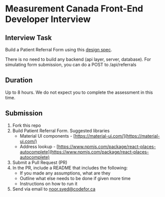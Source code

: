 # Measurement Canada Front-End Developer Interview

## Interview Task

Build a Patient Referral Form using this [design spec](https://www.figma.com/file/mviScHVBuziEsW5hC5JaPr/Patient-Referral-Form-interview-Copy?node-id=0%3A1).

There is no need to build any backend (api layer, server, database). For simulating form submission, you can do a POST to /api/referrals


## Duration

Up to 8 hours. We do not expect you to complete the assessment in this time.

## Submission
1.  Fork this repo
2.  Build Patient Referral Form. Suggested libraries
    -  Material UI components - [https://material-ui.com/](https://material-ui.com/)
    -  Address lookup - [https://www.npmjs.com/package/react-places-autocomplete](https://www.npmjs.com/package/react-places-autocomplete)
4.  Submit a Pull Request (PR)
5.  In the PR, include a README that includes the following:
    - If you made any assumptions, what are they
    - Outline what else needs to be done if given more time
    - Instructions on how to run it
6. Send via email to noor.syed@codefor.ca 

